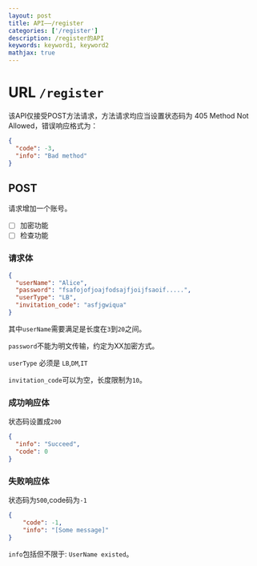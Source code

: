 ```yaml
---
layout: post
title: API——/register
categories: ['/register']
description: /register的API
keywords: keyword1, keyword2
mathjax: true
---
```

# URL `/register`
该API仅接受POST方法请求，方法请求均应当设置状态码为 405 Method Not Allowed，错误响应格式为：
```json
{
  "code": -3,
  "info": "Bad method"
}
```

## POST

请求增加一个账号。

- [ ] 加密功能
- [ ] 检查功能

### 请求体

```json
{
  "userName": "Alice",
  "password": "fsafojofjoajfodsajfjoijfsaoif.....",
  "userType": "LB",
  "invitation_code": "asfjgwiqua"
}   
```

其中`userName`需要满足是长度在`3`到`20`之间。

`password`不能为明文传输，约定为XX加密方式。

`userType` 必须是 `LB`,`DM`,`IT`

`invitation_code`可以为空，长度限制为`10`。

### 成功响应体

状态码设置成`200`

```json
{
  "info": "Succeed",
  "code": 0
}
```

### 失败响应体

状态码为`500`,code码为`-1`

```json
{
    "code": -1,
    "info": "[Some message]"
}
```

`info`包括但不限于: `UserName existed`。
